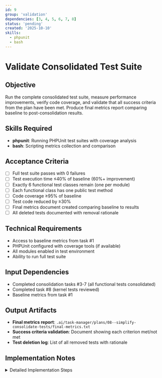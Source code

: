 ```yaml
---
id: 9
group: 'validation'
dependencies: [3, 4, 5, 6, 7, 8]
status: 'pending'
created: '2025-10-10'
skills:
  - phpunit
  - bash
---
```


# Validate Consolidated Test Suite

## Objective

Run the complete consolidated test suite, measure performance improvements, verify code coverage, and validate that all success criteria from the plan have been met. Produce final metrics report comparing baseline to post-consolidation results.

## Skills Required

- **phpunit**: Running PHPUnit test suites with coverage analysis
- **bash**: Scripting metrics collection and comparison

## Acceptance Criteria

- [ ] Full test suite passes with 0 failures
- [ ] Test execution time ≤40% of baseline (60%+ improvement)
- [ ] Exactly 6 functional test classes remain (one per module)
- [ ] Each functional class has one public test method
- [ ] Code coverage ≥95% of baseline
- [ ] Test code reduced by ≥30%
- [ ] Final metrics document created comparing baseline to results
- [ ] All deleted tests documented with removal rationale

## Technical Requirements

- Access to baseline metrics from task #1
- PHPUnit configured with coverage tools (if available)
- All modules enabled in test environment
- Ability to run full test suite

## Input Dependencies

- Completed consolidation tasks #3-7 (all functional tests consolidated)
- Completed task #8 (kernel tests reviewed)
- Baseline metrics from task #1

## Output Artifacts

- **Final metrics report**: `.ai/task-manager/plans/08--simplify-consolidate-tests/final-metrics.txt`
- **Success criteria validation**: Document showing each criterion met/not met
- **Test deletion log**: List of all removed tests with rationale

## Implementation Notes

<details>
<summary>Detailed Implementation Steps</summary>

### Step 1: Run Full Test Suite

Execute complete test suite and capture output:

```bash
cd /var/www/html
time vendor/bin/phpunit web/modules/contrib/simple_oauth_21__consolidate_tests/ > /tmp/consolidated-test-output.txt 2>&1
```

Note the execution time reported.

### Step 2: Verify Test Pass Rate

Check test output:

```bash
grep -E "(OK|FAILURES|ERRORS)" /tmp/consolidated-test-output.txt
```

**Expected**: All tests pass (OK status)

**If failures exist**: Review and fix before proceeding. Failures indicate consolidation errors.

### Step 3: Count Functional Test Files

```bash
echo "Functional test count:"
find web/modules/contrib/simple_oauth_21__consolidate_tests -path "*/Functional/*Test.php" -type f | wc -l

echo "Functional test files:"
find web/modules/contrib/simple_oauth_21__consolidate_tests -path "*/Functional/*Test.php" -type f -exec basename {} \;
```

**Expected**: Exactly 6 files:

1. `simple_oauth_21`: 1 functional test
2. `simple_oauth_device_flow`: 1 functional test
3. `simple_oauth_pkce`: 1 functional test
4. `simple_oauth_native_apps`: 1 functional test
5. `simple_oauth_server_metadata`: 1 functional test
6. `simple_oauth_client_registration`: 0 or 1 functional test

### Step 4: Verify Single Test Method Per Class

For each functional test file:

```bash
for file in $(find web/modules/contrib/simple_oauth_21__consolidate_tests -path "*/Functional/*Test.php" -type f); do
  echo "=== $(basename $file) ==="
  grep "public function test" "$file" | wc -l
  grep "public function test" "$file"
  echo
done
```

**Expected**: Each file shows exactly 1 public test method (starting with `test`)

### Step 5: Measure Code Coverage (If Available)

```bash
vendor/bin/phpunit --coverage-text web/modules/contrib/simple_oauth_21__consolidate_tests/ | tee /tmp/consolidated-coverage.txt
```

Extract coverage percentage and compare to baseline.

**If coverage tools not available**: Note this in final report.

### Step 6: Count Test Code Lines

```bash
echo "Total lines of test code:"
find web/modules/contrib/simple_oauth_21__consolidate_tests -name "*Test.php" -type f -exec wc -l {} + | tail -1

echo "Total test files:"
find web/modules/contrib/simple_oauth_21__consolidate_tests -name "*Test.php" -type f | wc -l
```

Compare to baseline (target: ≥30% reduction).

### Step 7: Calculate Performance Improvement

Compare execution time from Step 1 to baseline:

```
Baseline time: [X] seconds
Consolidated time: [Y] seconds
Improvement: ((X - Y) / X) * 100 = [Z]%
```

**Target**: Z ≥ 60% (consolidated time ≤40% of baseline)

### Step 8: Document Deleted Tests

Create comprehensive list of removed tests:

```bash
# Compare git diff to see deleted files
git status
git diff --name-status --diff-filter=D
```

For each deleted test, document:

- File name
- Test methods removed
- Classification (language feature, upstream validation, trivial, etc.)
- Rationale for removal

### Step 9: Create Final Metrics Report

Create `.ai/task-manager/plans/08--simplify-consolidate-tests/final-metrics.txt`:

```
OAuth 2.1 Test Suite Consolidation Results
===========================================
Generated: [timestamp]

PERFORMANCE IMPROVEMENT
-----------------------
Baseline execution time:     [X] seconds
Consolidated execution time: [Y] seconds
Improvement:                 [Z]% faster

Target: ≥60% improvement
Status: [✓ MET | ✗ NOT MET]

CODE COVERAGE
-------------
Baseline coverage:           [X]%
Consolidated coverage:       [Y]%
Coverage retention:          [Z]%

Target: ≥95% of baseline
Status: [✓ MET | ✗ NOT MET]

TEST CODE REDUCTION
-------------------
Baseline lines of code:      [X] lines
Consolidated lines of code:  [Y] lines
Reduction:                   [Z]%

Target: ≥30% reduction
Status: [✓ MET | ✗ NOT MET]

TEST FILE COUNT
---------------
Baseline total files:        17 files
Consolidated total files:    [X] files
Files removed:               [Y] files

Baseline functional tests:   11 files
Consolidated functional:     6 files
Functional tests removed:    5 files

TARGET: Exactly 6 functional test classes
Status: [✓ MET | ✗ NOT MET]

FUNCTIONAL TEST STRUCTURE
--------------------------
Each functional test class has:
- One public test method:    [✓ YES | ✗ NO]
- Multiple helper methods:   [✓ YES | ✗ NO]

Module breakdown:
1. simple_oauth_21:                  [X] public test methods
2. simple_oauth_device_flow:         [X] public test methods
3. simple_oauth_pkce:                [X] public test methods
4. simple_oauth_native_apps:         [X] public test methods
5. simple_oauth_server_metadata:     [X] public test methods
6. simple_oauth_client_registration: [X] public test methods

TARGET: Each has exactly 1 public test method
Status: [✓ MET | ✗ NOT MET]

TEST SUITE HEALTH
-----------------
All tests passing:           [✓ YES | ✗ NO]
Test failures:               [X] failures
Test errors:                 [X] errors
Skipped tests:               [X] skipped

SUCCESS CRITERIA SUMMARY
------------------------
1. Test suite executes in ≤40% of original time:  [✓ | ✗]
2. 100% of removed tests validate non-business logic: [✓ | ✗]
3. Exactly 6 functional test classes remain:      [✓ | ✗]
4. Zero regression in RFC compliance coverage:    [✓ | ✗]
5. Test suite passes 100%:                        [✓ | ✗]
6. Code coverage ≥95% of baseline:                [✓ | ✗]
7. Test code reduction ≥30%:                      [✓ | ✗]

OVERALL STATUS: [✓ ALL CRITERIA MET | ✗ SOME CRITERIA NOT MET]
```

### Step 10: Create Test Deletion Log

Create `.ai/task-manager/plans/08--simplify-consolidate-tests/deleted-tests.txt`:

```
Deleted Tests Log
=================

UNIT TESTS REMOVED
------------------
1. DeviceCodeEntityTest.php
   Methods:
   - testLeagueInterfaceCompliance()
   - testRequiredMethodsExist()
   Rationale: Both methods validate language features and upstream
              library interface compliance using reflection. PHP's
              type system enforces these constraints; runtime
              validation is redundant.

FUNCTIONAL TESTS MERGED (Original files deleted)
-------------------------------------------------
simple_oauth_server_metadata module:
1. OpenIdConfigurationFunctionalTest.php
   Merged into: ServerMetadataFunctionalTest.php
   Methods preserved as helpers: [list]

2. TokenRevocationEndpointTest.php
   Merged into: ServerMetadataFunctionalTest.php
   Methods preserved as helpers: [list]

simple_oauth_21 main module:
3. ClientRegistrationFunctionalTest.php
   Merged into: ComplianceDashboardTest.php
   Methods preserved as helpers: [list]

4. OAuthMetadataValidationTest.php
   Merged into: ComplianceDashboardTest.php
   Methods preserved as helpers: [list]

5. OAuthIntegrationContextTest.php
   Merged into: ComplianceDashboardTest.php
   Methods preserved as helpers: [list]

KERNEL TESTS REMOVED (if any)
------------------------------
[List any kernel tests removed with rationale]

TOTAL FILES REMOVED: [X]
TOTAL TEST METHODS REMOVED: [Y]
TOTAL TEST METHODS PRESERVED: [Z]
```

### Step 11: Validation Checklist

Review all success criteria:

**Primary Success Criteria:**

- [ ] Test suite executes in ≤40% of original time (≥60% improvement)
- [ ] 100% of removed tests validate non-business-logic code
- [ ] Exactly 6 functional test classes remain
- [ ] Zero regression in RFC compliance coverage

**Quality Assurance Metrics:**

- [ ] Test suite passes 100%
- [ ] Code coverage ≥95% of baseline
- [ ] Test code reduction ≥30%
- [ ] Clear test documentation in all helpers

### Step 12: Handle Failures

**If any criterion NOT met:**

1. **Document the gap**: What criterion failed and by how much?
2. **Analyze cause**: Why wasn't the target met?
3. **Propose solution**:
   - If performance target missed: Profile tests to find bottlenecks
   - If coverage dropped: Identify missing test scenarios
   - If structure wrong: Fix functional test consolidation
4. **Create follow-up task** if needed

### Step 13: Final Verification

Run tests one more time to ensure stability:

```bash
cd /var/www/html
vendor/bin/phpunit web/modules/contrib/simple_oauth_21__consolidate_tests/ --testdox
```

The `--testdox` flag provides human-readable output showing all test scenarios.

### Step 14: Commit Changes (If Appropriate)

If working in a feature branch and all criteria met:

```bash
git add -A
git status  # Review changes
# Do NOT commit yet - let user review final metrics first
```

**Important**: Do NOT create commit message with AI attribution per AGENTS.md guidelines.

### Success Indicators

**Green flags:**

- ✓ All tests pass
- ✓ Performance improvement ≥60%
- ✓ Exactly 6 functional test classes
- ✓ Each has 1 public test method
- ✓ Coverage maintained
- ✓ Code reduced by ≥30%

**Red flags requiring attention:**

- ✗ Test failures (consolidation introduced bugs)
- ✗ Performance improvement <60% (instance reuse not working)
- ✗ Coverage dropped significantly (tests removed business logic)
- ✗ More or fewer than 6 functional classes (consolidation incomplete)

</details>

